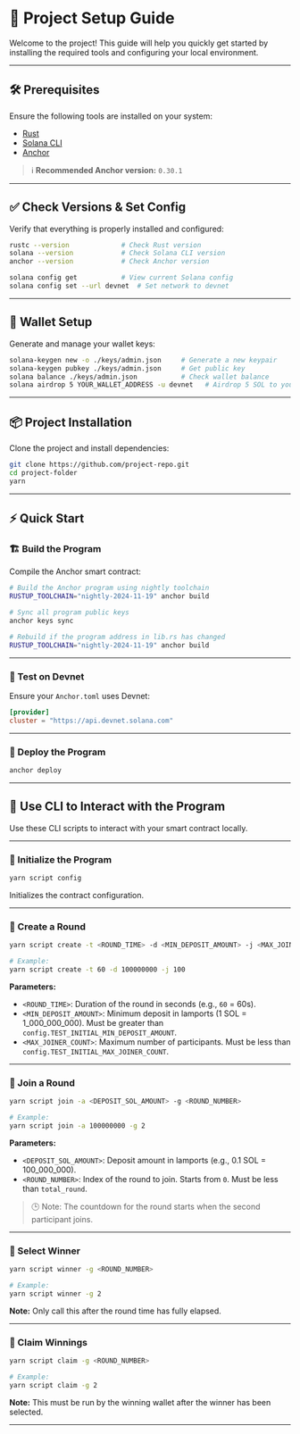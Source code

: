 # 🎯 Project Setup Guide

Welcome to the project! This guide will help you quickly get started by installing the required tools and configuring your local environment.

---

## 🛠️ Prerequisites

Ensure the following tools are installed on your system:

- [Rust](https://www.rust-lang.org/tools/install)
- [Solana CLI](https://docs.solana.com/cli/install-solana-cli-tools)
- [Anchor](https://anchor-lang.com/docs/installation)

> ℹ️ **Recommended Anchor version:** `0.30.1`

---

## ✅ Check Versions & Set Config

Verify that everything is properly installed and configured:

```bash
rustc --version             # Check Rust version
solana --version            # Check Solana CLI version
anchor --version            # Check Anchor version

solana config get           # View current Solana config
solana config set --url devnet  # Set network to devnet
```

---

## 🔐 Wallet Setup

Generate and manage your wallet keys:

```bash
solana-keygen new -o ./keys/admin.json     # Generate a new keypair
solana-keygen pubkey ./keys/admin.json     # Get public key
solana balance ./keys/admin.json           # Check wallet balance
solana airdrop 5 YOUR_WALLET_ADDRESS -u devnet   # Airdrop 5 SOL to your wallet
```

---

## 📦 Project Installation

Clone the project and install dependencies:

```bash
git clone https://github.com/project-repo.git
cd project-folder
yarn
```

---

## ⚡ Quick Start

### 🏗️ Build the Program

Compile the Anchor smart contract:

```bash
# Build the Anchor program using nightly toolchain
RUSTUP_TOOLCHAIN="nightly-2024-11-19" anchor build

# Sync all program public keys
anchor keys sync

# Rebuild if the program address in lib.rs has changed
RUSTUP_TOOLCHAIN="nightly-2024-11-19" anchor build
```

---

### 🧪 Test on Devnet

Ensure your `Anchor.toml` uses Devnet:

```toml
[provider]
cluster = "https://api.devnet.solana.com"
```

---

### 🚀 Deploy the Program

```bash
anchor deploy
```

---

## 🧪 Use CLI to Interact with the Program

Use these CLI scripts to interact with your smart contract locally.

---

### 🔹 Initialize the Program

```bash
yarn script config
```

Initializes the contract configuration.

---

### 🔹 Create a Round

```bash
yarn script create -t <ROUND_TIME> -d <MIN_DEPOSIT_AMOUNT> -j <MAX_JOINER_COUNT>

# Example:
yarn script create -t 60 -d 100000000 -j 100
```

**Parameters:**

- `<ROUND_TIME>`: Duration of the round in seconds (e.g., `60` = 60s).
- `<MIN_DEPOSIT_AMOUNT>`: Minimum deposit in lamports (1 SOL = 1_000_000_000). Must be greater than `config.TEST_INITIAL_MIN_DEPOSIT_AMOUNT`.
- `<MAX_JOINER_COUNT>`: Maximum number of participants. Must be less than `config.TEST_INITIAL_MAX_JOINER_COUNT`.

---

### 🔹 Join a Round

```bash
yarn script join -a <DEPOSIT_SOL_AMOUNT> -g <ROUND_NUMBER>

# Example:
yarn script join -a 100000000 -g 2
```

**Parameters:**

- `<DEPOSIT_SOL_AMOUNT>`: Deposit amount in lamports (e.g., 0.1 SOL = 100_000_000).
- `<ROUND_NUMBER>`: Index of the round to join. Starts from `0`. Must be less than `total_round`.

> 🕒 Note: The countdown for the round starts when the second participant joins.

---

### 🔹 Select Winner

```bash
yarn script winner -g <ROUND_NUMBER>

# Example:
yarn script winner -g 2
```

**Note:** Only call this after the round time has fully elapsed.

---

### 🔹 Claim Winnings

```bash
yarn script claim -g <ROUND_NUMBER>

# Example:
yarn script claim -g 2
```

**Note:** This must be run by the winning wallet after the winner has been selected.

---